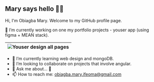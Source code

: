 ## Mary says hello 👋🏽

Hi, I'm Obiagba Mary. Welcome to my GitHub profile page. 

🔭 I’m currently working on one my portfolio projects - youser app (using figma + MEAN stack).

| ![Youser design all pages](./youser-design.png) |
|------------------|

- 🌱 I’m currently learning web design and mongoDB.
- 👯 I’m looking to collaborate on projects that involve angular.
- 💬 Ask me about... 🤔
- 📫 How to reach me: obiagba.mary.ifeoma@gmail.com









<!--
| ![Youser app mood board](./youser-moodboard-long.png) | ![Youser app landing page design](./youser-home-design.png) |
|------------------|------------------|





| ![Youser app landing page design](./home-completed.png) |
|------------------|
Youser Landing Page

|Youser Moodboard|Youser Home|
-->

<!--

| Add more content soon |
|---------------------- |

| Add Image A | Add Image B |
|------------ | ----------- |


| ![Spendbuddy](./subtracker-app.gif) | Add Image B |
|--------- | -------- |


**Ifycode/Ifycode** is a ✨ _special_ ✨ repository because its `README.md` (this file) appears on your GitHub profile.

Here are some ideas to get you started:

- 🔭 I’m currently working on ...
- 🌱 I’m currently learning ...
- 👯 I’m looking to collaborate on ...
- 🤔 I’m looking for help with ...
- 💬 Ask me about ...
- 📫 How to reach me: ...
- 😄 Pronouns: ...
- ⚡ Fun fact: ...
-->

